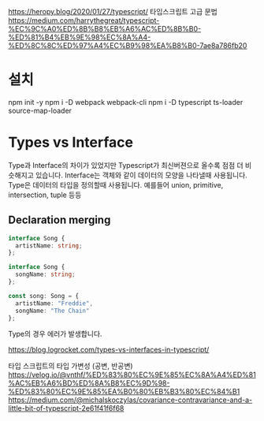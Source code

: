 https://heropy.blog/2020/01/27/typescript/
타입스크립트 고급 문법
https://medium.com/harrythegreat/typescript-%EC%9C%A0%ED%8B%B8%EB%A6%AC%ED%8B%B0-%ED%81%B4%EB%9E%98%EC%8A%A4-%ED%8C%8C%ED%97%A4%EC%B9%98%EA%B8%B0-7ae8a786fb20

# 설치

npm init -y
npm i -D webpack webpack-cli 
npm i -D typescript ts-loader source-map-loader

# Types vs Interface

Type과 Interface의 차이가 있었지만 Typescript가 최신버젼으로 올수록 점점 더 비슷해지고 있습니다.
Interface는 객체와 같이 데이터의 모양을 나타낼때 사용됩니다.
Type은 데이터의 타입을 정의할때 사용됩니다. 예를들어 union, primitive, intersection, tuple 등등

## Declaration merging

```ts
interface Song {
  artistName: string;
};

interface Song {
  songName: string;
};

const song: Song = {
  artistName: "Freddie",
  songName: "The Chain"
};
```

Type의 경우 에러가 발생합니다.


https://blog.logrocket.com/types-vs-interfaces-in-typescript/


타입 스크립트의 타입 가변성 (공변, 반공변)
https://velog.io/@vnthf/%ED%83%80%EC%9E%85%EC%8A%A4%ED%81%AC%EB%A6%BD%ED%8A%B8%EC%9D%98-%ED%83%80%EC%9E%85%EA%B0%80%EB%B3%80%EC%84%B1
https://medium.com/@michalskoczylas/covariance-contravariance-and-a-little-bit-of-typescript-2e61f41f6f68
